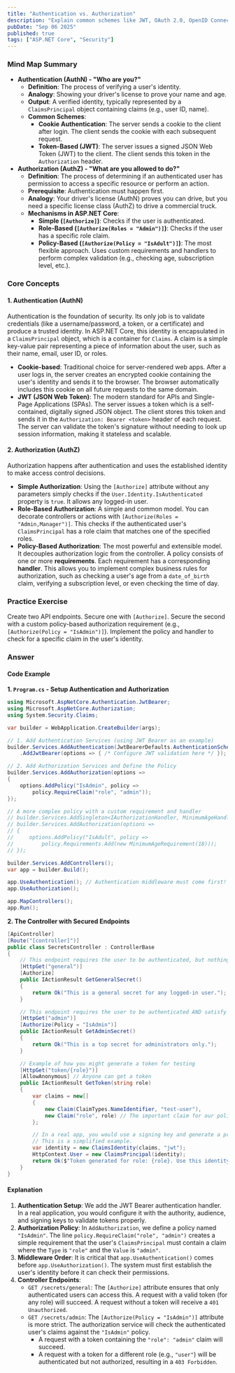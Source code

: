 ```yaml
---
title: "Authentication vs. Authorization"
description: "Explain common schemes like JWT, OAuth 2.0, OpenID Connect, and Cookie-based authentication."
pubDate: "Sep 06 2025"
published: true
tags: ["ASP.NET Core", "Security"]
---
```


### Mind Map Summary

- **Authentication (AuthN) - "Who are you?"**
  - **Definition**: The process of verifying a user's identity.
  - **Analogy**: Showing your driver's license to prove your name and age.
  - **Output**: A verified identity, typically represented by a `ClaimsPrincipal` object containing claims (e.g., user ID, name).
  - **Common Schemes**:
    - **Cookie Authentication**: The server sends a cookie to the client after login. The client sends the cookie with each subsequent request.
    - **Token-Based (JWT)**: The server issues a signed JSON Web Token (JWT) to the client. The client sends this token in the `Authorization` header.
- **Authorization (AuthZ) - "What are you allowed to do?"**
  - **Definition**: The process of determining if an authenticated user has permission to access a specific resource or perform an action.
  - **Prerequisite**: Authentication must happen first.
  - **Analogy**: Your driver's license (AuthN) proves you can drive, but you need a specific license class (AuthZ) to drive a commercial truck.
  - **Mechanisms in ASP.NET Core**:
    - **Simple (`[Authorize]`)**: Checks if the user is authenticated.
    - **Role-Based (`[Authorize(Roles = "Admin")]`)**: Checks if the user has a specific role claim.
    - **Policy-Based (`[Authorize(Policy = "IsAdult")]`)**: The most flexible approach. Uses custom requirements and handlers to perform complex validation (e.g., checking age, subscription level, etc.).

### Core Concepts

#### 1. Authentication (AuthN)
Authentication is the foundation of security. Its only job is to validate credentials (like a username/password, a token, or a certificate) and produce a trusted identity. In ASP.NET Core, this identity is encapsulated in a `ClaimsPrincipal` object, which is a container for `Claims`. A claim is a simple key-value pair representing a piece of information about the user, such as their name, email, user ID, or roles.

- **Cookie-based**: Traditional choice for server-rendered web apps. After a user logs in, the server creates an encrypted cookie containing the user's identity and sends it to the browser. The browser automatically includes this cookie on all future requests to the same domain.
- **JWT (JSON Web Token)**: The modern standard for APIs and Single-Page Applications (SPAs). The server issues a token which is a self-contained, digitally signed JSON object. The client stores this token and sends it in the `Authorization: Bearer <token>` header of each request. The server can validate the token's signature without needing to look up session information, making it stateless and scalable.

#### 2. Authorization (AuthZ)
Authorization happens after authentication and uses the established identity to make access control decisions. 

- **Simple Authorization**: Using the `[Authorize]` attribute without any parameters simply checks if the `User.Identity.IsAuthenticated` property is `true`. It allows any logged-in user.
- **Role-Based Authorization**: A simple and common model. You can decorate controllers or actions with `[Authorize(Roles = "Admin,Manager")]`. This checks if the authenticated user's `ClaimsPrincipal` has a role claim that matches one of the specified roles.
- **Policy-Based Authorization**: The most powerful and extensible model. It decouples authorization logic from the controller. A policy consists of one or more **requirements**. Each requirement has a corresponding **handler**. This allows you to implement complex business rules for authorization, such as checking a user's age from a `date_of_birth` claim, verifying a subscription level, or even checking the time of day.

### Practice Exercise

Create two API endpoints. Secure one with `[Authorize]`. Secure the second with a custom policy-based authorization requirement (e.g., `[Authorize(Policy = "IsAdmin")]`). Implement the policy and handler to check for a specific claim in the user's identity.

### Answer

#### Code Example

**1. `Program.cs` - Setup Authentication and Authorization**

```csharp
using Microsoft.AspNetCore.Authentication.JwtBearer;
using Microsoft.AspNetCore.Authorization;
using System.Security.Claims;

var builder = WebApplication.CreateBuilder(args);

// 1. Add Authentication Services (using JWT Bearer as an example)
builder.Services.AddAuthentication(JwtBearerDefaults.AuthenticationScheme)
    .AddJwtBearer(options => { /* Configure JWT validation here */ });

// 2. Add Authorization Services and Define the Policy
builder.Services.AddAuthorization(options =>
{
    options.AddPolicy("IsAdmin", policy => 
        policy.RequireClaim("role", "admin"));
});

// A more complex policy with a custom requirement and handler
// builder.Services.AddSingleton<IAuthorizationHandler, MinimumAgeHandler>();
// builder.Services.AddAuthorization(options =>
// {
//     options.AddPolicy("IsAdult", policy => 
//         policy.Requirements.Add(new MinimumAgeRequirement(18)));
// });

builder.Services.AddControllers();
var app = builder.Build();

app.UseAuthentication(); // Authentication middleware must come first!
app.UseAuthorization();

app.MapControllers();
app.Run();
```

**2. The Controller with Secured Endpoints**

```csharp
[ApiController]
[Route("[controller]")]
public class SecretsController : ControllerBase
{
    // This endpoint requires the user to be authenticated, but nothing more.
    [HttpGet("general")]
    [Authorize]
    public IActionResult GetGeneralSecret()
    {
        return Ok("This is a general secret for any logged-in user.");
    }

    // This endpoint requires the user to be authenticated AND satisfy the "IsAdmin" policy.
    [HttpGet("admin")]
    [Authorize(Policy = "IsAdmin")]
    public IActionResult GetAdminSecret()
    {
        return Ok("This is a top secret for administrators only.");
    }

    // Example of how you might generate a token for testing
    [HttpGet("token/{role}")]
    [AllowAnonymous] // Anyone can get a token
    public IActionResult GetToken(string role)
    {
        var claims = new[]
        {
            new Claim(ClaimTypes.NameIdentifier, "test-user"),
            new Claim("role", role) // The important claim for our policy
        };

        // In a real app, you would use a signing key and generate a proper JWT.
        // This is a simplified example.
        var identity = new ClaimsIdentity(claims, "jwt");
        HttpContext.User = new ClaimsPrincipal(identity);
        return Ok($"Token generated for role: {role}. Use this identity in subsequent requests.");
    }
}
```

#### Explanation

1.  **Authentication Setup**: We add the JWT Bearer authentication handler. In a real application, you would configure it with the authority, audience, and signing keys to validate tokens properly.
2.  **Authorization Policy**: In `AddAuthorization`, we define a policy named `"IsAdmin"`. The line `policy.RequireClaim("role", "admin")` creates a simple requirement that the user's `ClaimsPrincipal` must contain a claim where the `Type` is `"role"` and the `Value` is `"admin"`.
3.  **Middleware Order**: It is critical that `app.UseAuthentication()` comes before `app.UseAuthorization()`. The system must first establish the user's identity before it can check their permissions.
4.  **Controller Endpoints**:
    -   `GET /secrets/general`: The `[Authorize]` attribute ensures that only authenticated users can access this. A request with a valid token (for any role) will succeed. A request without a token will receive a `401 Unauthorized`.
    -   `GET /secrets/admin`: The `[Authorize(Policy = "IsAdmin")]` attribute is more strict. The authorization service will check the authenticated user's claims against the `"IsAdmin"` policy. 
        -   A request with a token containing the `"role": "admin"` claim will succeed.
        -   A request with a token for a different role (e.g., `"user"`) will be authenticated but not authorized, resulting in a `403 Forbidden`.